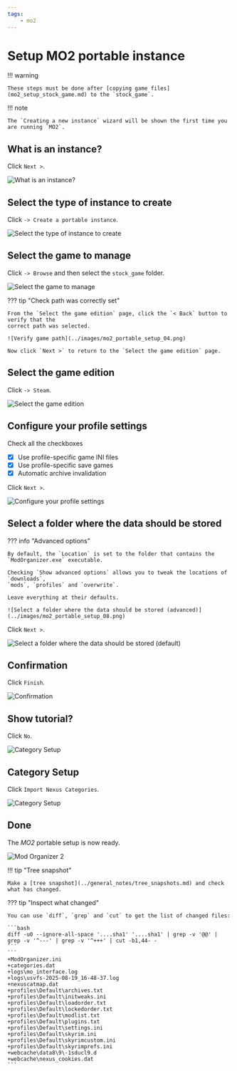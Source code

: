 ```yaml
---
tags:
    - mo2
---
```


# Setup MO2 portable instance

!!! warning

    These steps must be done after [copying game files](mo2_setup_stock_game.md) to the `stock_game`.

!!! note

    The `Creating a new instance` wizard will be shown the first time you are running `MO2`.

## What is an instance?

Click `Next >`.

![What is an instance?](../images/mo2_portable_setup_01.png)

## Select the type of instance to create

Click `-> Create a portable instance`.

![Select the type of instance to create](../images/mo2_portable_setup_02.png)

## Select the game to manage

Click `-> Browse` and then select the `stock_game` folder.

![Select the game to manage](../images/mo2_portable_setup_03.png)

??? tip "Check path was correctly set"

    From the `Select the game edition` page, click the `< Back` button to verify that the
    correct path was selected.

    ![Verify game path](../images/mo2_portable_setup_04.png)

    Now click `Next >` to return to the `Select the game edition` page.

## Select the game edition

Click `-> Steam`.

![Select the game edition](../images/mo2_portable_setup_05.png)

## Configure your profile settings

Check all the checkboxes

* [x] Use profile-specific game INI files
* [x] Use profile-specific save games
* [x] Automatic archive invalidation

Click `Next >`.

![Configure your profile settings](../images/mo2_portable_setup_06.png)

## Select a folder where the data should be stored

??? info "Advanced options"

    By default, the `Location` is set to the folder that contains the `ModOrganizer.exe` executable.

    Checking `Show advanced options` allows you to tweak the locations of `downloads`,
    `mods`, `profiles` and `overwrite`.

    Leave everything at their defaults.

    ![Select a folder where the data should be stored (advanced)](../images/mo2_portable_setup_08.png)

Click `Next >`.

![Select a folder where the data should be stored (default)](../images/mo2_portable_setup_07.png)

## Confirmation

Click `Finish`.

![Confirmation](../images/mo2_portable_setup_09.png)

## Show tutorial?

Click `No`.

![Category Setup](../images/mo2_portable_setup_10.png)

## Category Setup

Click `Import Nexus Categories`.

![Category Setup](../images/mo2_portable_setup_11.png)

## Done

The *MO2* portable setup is now ready.

![Mod Organizer 2](../images/mo2_portable_setup_12.png)

!!! tip "Tree snapshot"

    Make a [tree snapshot](../general_notes/tree_snapshots.md) and check what has changed.

??? tip "Inspect what changed"

    You can use `diff`, `grep` and `cut` to get the list of changed files:

    ```bash
    diff -u0 --ignore-all-space '....sha1' '....sha1' | grep -v '@@' | grep -v '^---' | grep -v '^+++' | cut -b1,44- -
    ```
    ```
    +ModOrganizer.ini
    +categories.dat
    +logs\mo_interface.log
    +logs\usvfs-2025-08-19_16-48-37.log
    +nexuscatmap.dat
    +profiles\Default\archives.txt
    +profiles\Default\initweaks.ini
    +profiles\Default\loadorder.txt
    +profiles\Default\lockedorder.txt
    +profiles\Default\modlist.txt
    +profiles\Default\plugins.txt
    +profiles\Default\settings.ini
    +profiles\Default\skyrim.ini
    +profiles\Default\skyrimcustom.ini
    +profiles\Default\skyrimprefs.ini
    +webcache\data8\9\-1sducl9.d
    +webcache\nexus_cookies.dat
    ```
